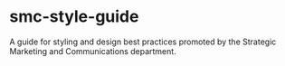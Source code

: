 # smc-style-guide
A guide for styling and design best practices promoted by the Strategic Marketing and Communications department.
